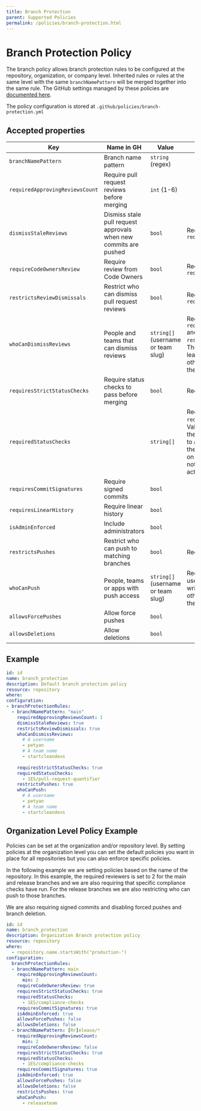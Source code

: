 ```yaml
---
title: Branch Protection
parent: Supported Policies
permalink: /policies/branch-protection.html
---
```

# Branch Protection Policy

The branch policy allows branch protection rules to be configured at the repository,
organization, or company level. Inherited rules or rules at the same level with the
same `branchNamePattern` will be merged together into the same rule. The GitHub settings
managed by these policies are [documented here](https://docs.github.com/en/github-ae@latest/repositories/configuring-branches-and-merges-in-your-repository/defining-the-mergeability-of-pull-requests/about-protected-branches).

The policy configuration is stored at `.github/policies/branch-protection.yml`

## Accepted properties

| Key | Name in GH | Value | Notes |
|-----|------------|-------|-------|
| `branchNamePattern` | Branch name pattern | `string` (regex) | |
| `requiredApprovingReviewsCount` | Require pull request reviews before merging | `int` (1-6) | |
| `dismissStaleReviews` | Dismiss stale pull request approvals when new commits are pushed | `bool` | Requires `requiredApprovingReviewsCount` |
| `requireCodeOwnersReview` | Require review from Code Owners | `bool` | Requires `requiredApprovingReviewsCount` |
| `restrictsReviewDismissals` | Restrict who can dismiss pull request reviews | `bool` | Requires `requiredApprovingReviewsCount` |
| `whoCanDismissReviews` | People and teams that can dismiss reviews | `string[]` (username or team slug) | Requires `requiredApprovingReviewsCount` and `restrictsReviewDismissals`. The user / team must have at least write (push) permissions otherwise it will be omitted in the applied rule |
| `requiresStrictStatusChecks` | Require status checks to pass before merging | `bool` | Requires `requiredStatusChecks` |
| `requiredStatusChecks` | | `string[]` | Requires `requiresStrictStatusChecks`. Values can be any string, but if the value does not correspond to any existing status check, the status check will be stuck on pending for status since nothing exists to push an actual status |
| `requiresCommitSignatures` | Require signed commits | `bool` | |
| `requiresLinearHistory` | Require linear history | `bool` | |
| `isAdminEnforced` | Include administrators | `bool` | |
| `restrictsPushes` | Restrict who can push to matching branches | `bool` | Requires `whoCanPush` |
| `whoCanPush` | People, teams or apps with push access | `string[]` (username or team slug) | Requires `restrictsPushes`. The user / team must have at least write (push) permissions otherwise it will be omitted in the applied rule |
| `allowsForcePushes` | Allow force pushes | `bool` | |
| `allowsDeletions` | Allow deletions | `bool` | |

## Example

```yaml
id: id
name: branch_protection
description: Default branch protection policy
resource: repository
where: 
configuration:
- branchProtectionRules:
  - branchNamePattern: "main"
    requiredApprovingReviewsCount: 1
    dismissStaleReviews: true
    restrictsReviewDismissals: true
    whoCanDismissReviews:
      # A username
      - petyan
      # A team name
      - startcleandevs
    
    requiresStrictStatusChecks: true
    requiredStatusChecks:
      - 1ES/pull-request-quantifier
    restrictsPushes: true
    whoCanPush:
      # A username
      - petyan
      # A team name
      - startcleandevs
```
## Organization Level Policy Example

Policies can be set at the organization and/or repository level. By setting policies
at the organization level you can set the default policies you want in place for all
repositories but you can also enforce specific policies.

In the following example we are setting policies based on the name of the repository.
In this example, the required reviewers is set to 2 for the main and release
branches and we are also requiring that specific compliance checks have run. For
the release branches we are also restricting who can push to those branches.

We are also requiring signed commits and disabling forced pushes and branch deletion.

```yaml
id: id
name: branch_protection
description: Organization Branch protection policy
resource: repository
where: 
  - repository.name.startsWith("production-")
configuration:
  branchProtectionRules:
  - branchNamePattern: main
    requiredApprovingReviewsCount:
      min: 2
    requireCodeOwnersReview: true
    requiresStrictStatusChecks: true
    requiredStatusChecks:
      - 1ES/compliance-checks
    requiresCommitSignatures: true
    isAdminEnforced: true
    allowsForcePushes: false
    allowsDeletions: false
  - branchNamePattern: [Rr]elease/*
    requiredApprovingReviewsCount:
      min: 2
    requireCodeOwnersReview: false
    requiresStrictStatusChecks: true
    requiredStatusChecks:
      - 1ES/compliance-checks
    requiresCommitSignatures: true
    isAdminEnforced: true
    allowsForcePushes: false
    allowsDeletions: false
    restrictsPushes: true
    whoCanPush:
      - releaseteam
```

